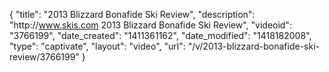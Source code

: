 {
    "title": "2013 Blizzard Bonafide Ski Review",
    "description": "http:\/\/www.skis.com 2013 Blizzard Bonafide Ski Review",
    "videoid": "3766199",
    "date_created": "1411361162",
    "date_modified": "1418182008",
    "type": "captivate",
    "layout": "video",
    "url": "\/v\/2013-blizzard-bonafide-ski-review\/3766199"
}